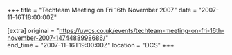 +++
title = "Techteam Meeting on Fri 16th November 2007"
date = "2007-11-16T18:00:00Z"

[extra]
original = "https://uwcs.co.uk/events/techteam-meeting-on-fri-16th-november-2007-1474488998686/"    
end_time = "2007-11-16T19:00:00Z"
location = "DCS"
+++



